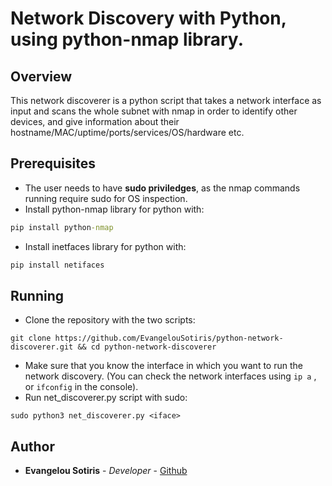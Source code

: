 # Network Discovery with Python, using python-nmap library.

## Overview
This network discoverer is a python script that takes a network interface as input and scans the whole subnet with nmap in order to identify other devices, and give information about their hostname/MAC/uptime/ports/services/OS/hardware etc.

## Prerequisites
- The user needs to have **sudo priviledges**, as the nmap commands running require sudo for OS inspection.
- Install python-nmap library for python with:
```cmd
pip install python-nmap
```
- Install inetfaces library for python with:
```cmd
pip install netifaces
```

## Running
- Clone the repository with the two scripts:
```
git clone https://github.com/EvangelouSotiris/python-network-discoverer.git && cd python-network-discoverer
```
- Make sure that you know the interface in which you want to run the network discovery. (You can check the network interfaces using `ip a` , or `ifconfig` in the console).
- Run net_discoverer.py script with sudo:
```
sudo python3 net_discoverer.py <iface>
```

## Author
* **Evangelou Sotiris** - *Developer* - [Github](https://github.com/EvangelouSotiris)
